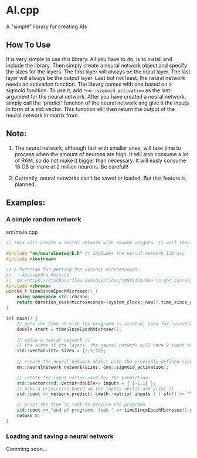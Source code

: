 # AI.cpp
A "simple" library for creating AIs

## How To Use

It is very simple to use this library. All you have to do, is to install and include the library. Then simply create a neural network object and specify the sizes for the layers. The first layer will always be the input layer. The last layer will always be the output layer. Last but not least, the neural network needs an activation function. The library comes with one based on a sigmoid function. To use it, add `*nn::sigmoid_activation` as the last argument for the neural network. After you have created a neural network, simply call the 'predict' function of the neural network ang give it the inputs in form of a std::vector<double>. This function will then return the output of the neural network in matrix from.

## Note:
1. The neural network, although fast with smaller ones, will take time to process when the amount of neurons are high. It will also consume a lot of RAM, so do not make it bigger than necessary. It will easly consume 16 GB or more at 2 million neurons. Be carefull!

2. Currently, neural networks can't be saved or loaded. But this feature is planned.

## Examples:
### A simple random network
src/main.cpp
```cpp
// This will create a neural network with random weights. It will then make a prediction and print the result.

#include "nn/neuralnetwork.h" // includes the nerual network library
#include <iostream>

// a function for getting the current microseconds
//  - Alessandro Pezzato
//  on <https://stackoverflow.com/questions/19555121/how-to-get-current-timestamp-in-milliseconds-since-1970-just-the-way-java-gets>
#include <chrono>
uint64_t timeSinceEpochMicrosec() {
    using namespace std::chrono;
    return duration_cast<microseconds>(system_clock::now().time_since_epoch()).count();
}

int main() {
    // gets the time at wich the programm is started, used for calculating how long the programm took to execute
    double start = timeSinceEpochMicrosec();

    // setup a neural network //
    // the sizes of the layers, the neural network will have 2 input neurons, 5 neurons on a hidden layer and 10 output neurons. 
    std::vector<int> sizes = {2,5,10};
    
    // create the neural network object with the previusly defined sizes and the default sigmoid avtivation function provided by the neural network library
    nn::neuralnetwork network(sizes, &nn::sigmoid_activation);

    // create the input vector used for the prediction
    std::vector<std::vector<double>> inputs = { {-1,1} };
    // make a prediction based on the inputs vector and print it
    std::cout << network.predict( cmath::matrix( inputs ) ).str() << "\n";

    // print the time it took to execute the programm
    std::cout << "end of programm, took " << timeSinceEpochMicrosec()-start << " microseconds\n";
    return 0;
}
```
### Loading and saving a neural network
Comming soon...
